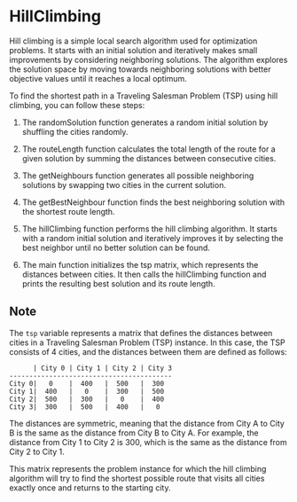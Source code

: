 # HillClimbing
 
Hill climbing is a simple local search algorithm used for optimization problems. It starts with an initial solution and iteratively makes small improvements by considering neighboring solutions. The algorithm explores the solution space by moving towards neighboring solutions with better objective values until it reaches a local optimum.

To find the shortest path in a Traveling Salesman Problem (TSP) using hill climbing, you can follow these steps:

1. The randomSolution function generates a random initial solution by shuffling the cities randomly.

2. The routeLength function calculates the total length of the route for a given solution by summing the distances between consecutive cities.

3. The getNeighbours function generates all possible neighboring solutions by swapping two cities in the current solution.

4. The getBestNeighbour function finds the best neighboring solution with the shortest route length.

5. The hillClimbing function performs the hill climbing algorithm. It starts with a random initial solution and iteratively improves it by selecting the best neighbor until no better solution can be found.

6. The main function initializes the tsp matrix, which represents the distances between cities. It then calls the hillClimbing function and prints the resulting best solution and its route length.

## Note
The `tsp` variable represents a matrix that defines the distances between cities in a Traveling Salesman Problem (TSP) instance. In this case, the TSP consists of 4 cities, and the distances between them are defined as follows:

```
      | City 0 | City 1 | City 2 | City 3
-----------------------------------------
City 0|   0    |  400   |  500   |  300
City 1|  400   |   0    |  300   |  500
City 2|  500   |  300   |   0    |  400
City 3|  300   |  500   |  400   |   0
```

The distances are symmetric, meaning that the distance from City A to City B is the same as the distance from City B to City A. For example, the distance from City 1 to City 2 is 300, which is the same as the distance from City 2 to City 1.

This matrix represents the problem instance for which the hill climbing algorithm will try to find the shortest possible route that visits all cities exactly once and returns to the starting city.
